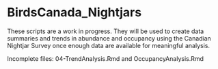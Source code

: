 # BirdsCanada_Nightjars

These scripts are a work in progress. They will be used to create data summaries and trends in abundance and occupancy using the Canadian Nightjar Survey once enough data are available for meaningful analysis. 

Incomplete files: 04-TrendAnalysis.Rmd and OccupancyAnalysis.Rmd